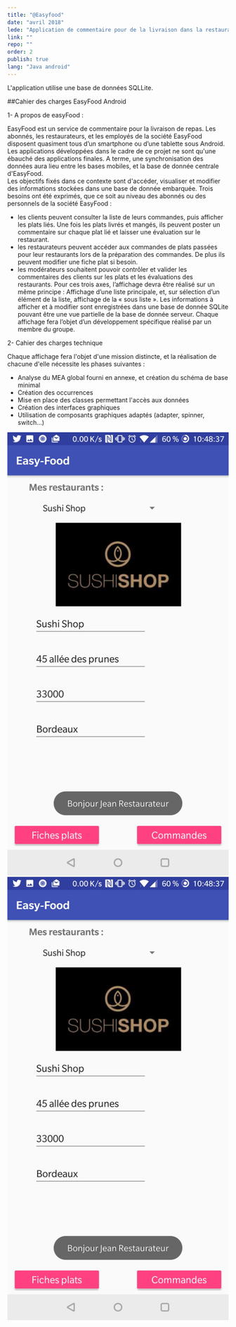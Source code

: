 ```yaml
---
title: "@Easyfood"
date: "avril 2018"
lede: "Application de commentaire pour de la livraison dans la restauration."
link: ""
repo: ""
order: 2
publish: true
lang: "Java android"
---
```


L'application utilise une base de données SQLLite.

##Cahier des charges EasyFood Android

1- A propos de easyFood :

EasyFood est un service de commentaire pour la livraison de repas. Les abonnés, les restaurateurs, et les employés de la société EasyFood disposent quasiment tous d’un smartphone ou d’une tablette sous Android. Les applications développées dans le cadre de ce projet ne sont qu'une ébauché des applications finales. A terme, une synchronisation des données aura lieu entre les bases mobiles, et la base de donnée centrale d'EasyFood.
<br/>
Les objectifs fixés dans ce contexte sont d'accéder, visualiser et modifier des informations stockées dans
une base de donnée embarquée. Trois besoins ont été exprimés, que ce soit au niveau des abonnés ou des
personnels de la société EasyFood :
- les clients peuvent consulter la liste de leurs commandes, puis afficher les plats liés. Une fois les plats
livrés et mangés, ils peuvent poster un commentaire sur chaque plat lié et laisser une évaluation sur le
restaurant.
- les restaurateurs peuvent accéder aux commandes de plats passées pour leur restaurants lors de la
préparation des commandes. De plus ils peuvent modifier une fiche plat si besoin.
- les modérateurs souhaitent pouvoir contrôler et valider les commentaires des clients sur les plats et les
évaluations des restaurants.
Pour ces trois axes, l’affichage devra être réalisé sur un même principe :
Affichage d’une liste principale, et, sur sélection d’un élément de la liste, affichage de la « sous liste ». Les
informations à afficher et à modifier sont enregistrées dans une base de donnée SQLite pouvant être une
vue partielle de la base de donnée serveur.
Chaque affichage fera l’objet d’un développement spécifique réalisé par un membre du groupe.

2- Cahier des charges technique

Chaque affichage fera l'objet d'une mission distincte, et la réalisation de chacune d'elle nécessite les phases
suivantes :

* Analyse du MEA global fourni en annexe, et création du schéma de base minimal
* Création des occurrences
* Mise en place des classes permettant l'accès aux données
* Création des interfaces graphiques
* Utilisation de composants graphiques adaptés (adapter, spinner, switch...)

<div class="blog-inset">
  <hidden>
    <img src='projet8.png' />
    <img src='projet8.png' />
  </hidden>
  <zoom-image src='projet8.png' zoomSrc='projet8.png' ></zoom-image>
</div>
